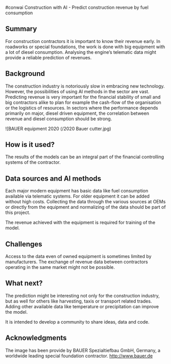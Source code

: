 #conwai
Construction with AI - Predict construction revenue by fuel consumption

## Summary

For construction contractors it is important to know their revenue early. In roadworks or special foundations, the work is done with big equipment with a lot of diesel consumption. Analysing the engine’s telematic data might provide a reliable prediction of revenues.

## Background

The construction industry is notoriously slow in embracing new technology. However, the possibilities of using AI methods in the sector are vast. Predicting revenue is very important for the financial stability of small and big contractors alike to plan for example the cash-flow of the organisation or the logistics of resources.
In sectors where the performance depends primarily on major, diesel driven equipment, the correlation between revenue and diesel consumption should be strong. 

![BAUER equipment 2020 (/2020 Bauer cutter.jpg)


## How is it used?

The results of the models can be an integral part of the financial controlling systems of the contractor. 

## Data sources and AI methods

Each major modern equipment has basic data like fuel consumption available via telematic systems. For older equipment it can be added without high costs. Collecting the data through the various sources at OEMs or directly from the equipment and normalizing of the data should be part of this project.  

The revenue achieved with the equipment is required for training of the model. 

## Challenges

Access to the data even of owned equipment is sometimes limited by manufacturers. The exchange of revenue data between contractors operating in the same market might not be possible.  

## What next?

The prediction might be interesting not only for the construction industry, but as well for others like harvesting, taxis or transport related trades. Adding other available data like temperature or precipitation can improve the model. 

It is intended to develop a community to share ideas, data and code. 

## Acknowledgments

The image has been provide by BAUER Spezialtiefbau GmbH, Germany, a worldwide leading special foundation contractor.
http://www.bauer.de

